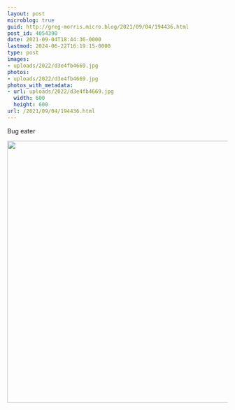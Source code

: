 ```yaml
---
layout: post
microblog: true
guid: http://greg-morris.micro.blog/2021/09/04/194436.html
post_id: 4054390
date: 2021-09-04T18:44:36-0000
lastmod: 2024-06-22T16:19:15-0000
type: post
images:
- uploads/2022/d3e4fb4669.jpg
photos:
- uploads/2022/d3e4fb4669.jpg
photos_with_metadata:
- url: uploads/2022/d3e4fb4669.jpg
  width: 600
  height: 600
url: /2021/09/04/194436.html
---
```

<p>Bug eater</p>
<p><img src="uploads/2022/d3e4fb4669.jpg" alt="" width="600" height="600" /></p>
